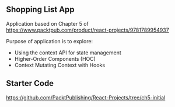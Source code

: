## Shopping List App

Application based on Chapter 5 of https://www.packtpub.com/product/react-projects/9781789954937

Purpose of application is to explore:

- Using the context API for state management
- Higher-Order Components (HOC)
- Context Mutating Context with Hooks

## Starter Code

https://github.com/PacktPublishing/React-Projects/tree/ch5-initial
